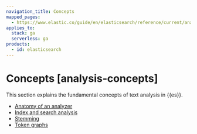 ```yaml
---
navigation_title: Concepts
mapped_pages:
  - https://www.elastic.co/guide/en/elasticsearch/reference/current/analysis-concepts.html
applies_to:
  stack: ga
  serverless: ga
products:
  - id: elasticsearch
---
```




# Concepts [analysis-concepts]


This section explains the fundamental concepts of text analysis in {{es}}.

* [Anatomy of an analyzer](anatomy-of-an-analyzer.md)
* [Index and search analysis](index-search-analysis.md)
* [Stemming](stemming.md)
* [Token graphs](token-graphs.md)





